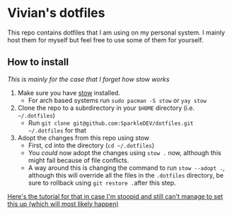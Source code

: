 # Vivian's dotfiles

This repo contains dotfiles that I am using on my personal system. I mainly host them for myself but feel free to use some of them for yourself.

## How to install

_This is mainly for the case that I forget how stow works_

1. Make sure you have [stow](https://www.gnu.org/software/stow/) installed.
   - For arch based systems run `sudo pacman -S stow` or `yay stow`
2. Clone the repo to a subrdirectory in your `$HOME` directory (i.e. `~/.dotfiles`)
   - Run `git clone git@github.com:SparkleDEV/dotfiles.git ~/.dotfiles` for that
3. Adopt the changes from this repo using stow
   - First, cd into the directory (`cd ~/.dotfiles`)
   - You _could_ now adopt the changes using `stow .` now, although this might fail because of file conflicts.
   - A way around this is changing the command to run `stow --adopt .`, although this will override all the files in the `.dotfiles` directory, be sure to rollback using `git restore .`after this step.

[Here's the tutorial for that in case I'm stoopid and still can't manage to set this up (which will most likely happen)](https://www.youtube.com/watch?v=y6XCebnB9gs)
